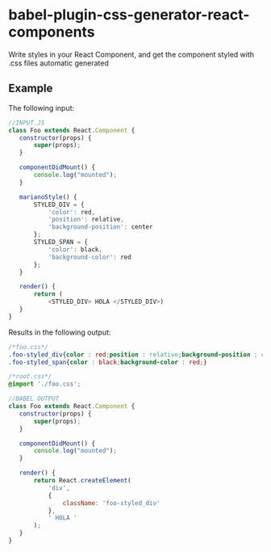 # **babel-plugin-css-generator-react-components**

Write styles in your React Component, and get the component styled with .css files automatic generated
## Example

The following input:
 ```javascript
 //INPUT.JS
 class Foo extends React.Component {
    constructor(props) {
        super(props);
    }

    componentDidMount() {
        console.log("mounted");
    }

    marianoStyle() {
        STYLED_DIV = {
            'color': red,
            'position': relative,
            'background-position': center
        };
        STYLED_SPAN = {
            'color': black,
            'background-color': red
        };
    }

    render() {
        return (
            <STYLED_DIV> HOLA </STYLED_DIV>)
    }
}
 ```
 
 Results in the following output:
 
 ```css
 /*foo.css*/
 .foo-styled_div{color : red;position : relative;background-position : center;}
.foo-styled_span{color : black;background-color : red;}
 ```
 
 ```css
 /*root.css*/
 @import './foo.css';
 ```
 
 ```javascript
 //BABEL OUTPUT
 class Foo extends React.Component {
    constructor(props) {
        super(props);
    }

    componentDidMount() {
        console.log("mounted");
    }

    render() {
        return React.createElement(
            'div',
            {
                className: 'foo-styled_div'
            },
            ' HOLA '
        );
    }
}
 ```
